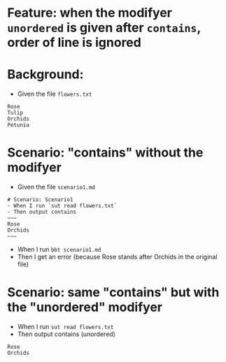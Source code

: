 # Feature: when the modifyer `unordered` is given after `contains`, order of line is ignored

# Background:

- Given the file `flowers.txt`
```
Rose
Tulip
Orchids
Petunia
```

# Scenario: "contains" without the modifyer

- Given the file `scenario1.md`
```
# Scenario: Scenario1
- When I run `sut read flowers.txt`
- Then output contains 
~~~
Rose
Orchids
~~~
```

- When I run `bbt scenario1.md`
- Then I get an error
(because Rose stands after Orchids in the original file)

# Scenario: same "contains" but with the "unordered" modifyer

- When I run `sut read flowers.txt`
- Then output contains (unordered)
~~~
Rose
Orchids
~~~
```

